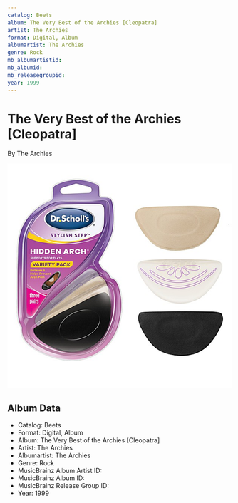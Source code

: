 ```yaml
---
catalog: Beets
album: The Very Best of the Archies [Cleopatra]
artist: The Archies
format: Digital, Album
albumartist: The Archies
genre: Rock
mb_albumartistid: 
mb_albumid: 
mb_releasegroupid: 
year: 1999
---
```


# The Very Best of the Archies [Cleopatra]

By The Archies

![](../../assets/beetscovers/The_Archies-The_Very_Best_of_the_Archies_[Cleopatra].jpg)

## Album Data

- Catalog: Beets
- Format: Digital, Album
- Album: The Very Best of the Archies [Cleopatra]
- Artist: The Archies
- Albumartist: The Archies
- Genre: Rock
- MusicBrainz Album Artist ID: 
- MusicBrainz Album ID: 
- MusicBrainz Release Group ID: 
- Year: 1999

